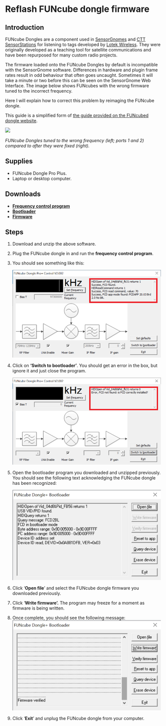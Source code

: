 # Reflash FUNcube dongle firmware

## Introduction

FUNcube Dongles are a component used in [SensorGnomes](https://sensorgnome.org) and [CTT SensorStations](https://celltracktech.com) for listening to tags developed by [Lotek Wireless](https://lotek.com). They were originally developed as a teaching tool for satellite communications and have been repurposed for many custom radio projects.

The firmware loaded onto the FUNcube Dongles by default is incompatible with the SensorGnome software. Differences in hardware and plugin frame rates result in odd behaviour that often goes uncaught. Sometimes it will take a minute or two before this can be seen on the SensorGnome Web Interface. The image below shows FUNcubes with the wrong firmware tuned to the incorrect frequency.

Here I will explain how to correct this problem by reimaging the FUNcube dongle.

This guide is a simplified form of [the guide provided on the FUNcubed dongle website](http://www.funcubedongle.com/MyImages/FCDFirmwareUpdateGuide.pdf).

![](../.gitbook/assets/web-interface\_FCD-incorrect-configuration.png)

_FUNcube Dongles tuned to the wrong frequency (left; ports 1 and 2) compared to after they were fixed (right)._

## Supplies

* FUNcube Dongle Pro Plus.
* Laptop or desktop computer.

## Downloads

* [**Frequency control program**](http://www.funcubedongle.com/MyImages/FCHid2.002.zip)
* [**Bootloader**](http://www.funcubedongle.com/MyImages/FCHIDBL2.001.zip)
* [**Firmware**](http://www.funcubedongle.com/MyImages/FCD2.20.03.48.pro.bin)

## Steps

1. Download and unzip the above software.
2. Plug the FUNcube dongle in and run the **frequency control program**.
3.  You should see something like this:

    ![](<../.gitbook/assets/FCHID2.002 - 1.png>)
4.  Click on **‘Switch to bootloader’**. You should get an error in the box, but ignore it and just close the program.

    ![](<../.gitbook/assets/FCHID2.002 - 3.png>)
5.  Open the bootloader program you downloaded and unzipped previously. You should see the following text acknowledging the FUNcube dongle has been recognized:

    ![](<../.gitbook/assets/FCHIDBL2.001 - 1.png>)
6. Click ‘**Open file**’ and select the FUNcube dongle firmware you downloaded previously.
7. Click ‘**Write firmware’.** The program may freeze for a moment as firmware is being written.
8. Once complete, you should see the following message:\
   ![](<../.gitbook/assets/FCHIDBL2.001 - 2.png>)
9. Click ‘**Exit**’ and unplug the FUNcube dongle from your computer.
